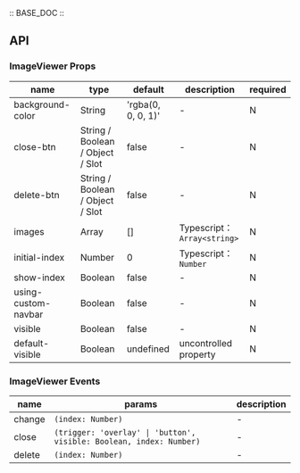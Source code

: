 :: BASE_DOC ::

## API
### ImageViewer Props

name | type | default | description | required
-- | -- | -- | -- | --
background-color | String | 'rgba(0, 0, 0, 1)' | \- | N
close-btn | String / Boolean / Object / Slot | false | \- | N
delete-btn | String / Boolean / Object / Slot | false | \- | N
images | Array | [] | Typescript：`Array<string>` | N
initial-index | Number | 0 | Typescript：`Number` | N
show-index | Boolean | false | \- | N
using-custom-navbar | Boolean | false | \- | N
visible | Boolean | false | \- | N
default-visible | Boolean | undefined | uncontrolled property | N

### ImageViewer Events

name | params | description
-- | -- | --
change | `(index: Number)` | \-
close | `(trigger: 'overlay' \| 'button', visible: Boolean, index: Number)` | \-
delete | `(index: Number)` | \-
